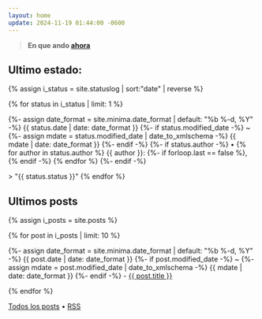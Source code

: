 ```yaml
---
layout: home
update: 2024-11-19 01:44:00 -0600
---
```

<link rel="shortcut icon" type="image/x-icon" href="/favicon.ico">

> **En que ando [ahora](/now.html)**

## Ultimo estado:

{% assign i_status = site.statuslog | sort:"date" | reverse %}

{% for status in i_status | limit: 1 %}
  <p class="post-meta">{%- assign date_format = site.minima.date_format | default: "%b %-d, %Y" -%}
    <time class="dt-published" datetime="{{ status.date | date_to_xmlschema }}" itemprop="datePublished">
      {{ status.date | date: date_format }}
    </time>
    {%- if status.modified_date -%}
      ~ 
      {%- assign mdate = status.modified_date | date_to_xmlschema -%}
      <time class="dt-modified" datetime="{{ mdate }}" itemprop="dateModified">
        {{ mdate | date: date_format }}
      </time>
    {%- endif -%}
    {%- if status.author -%}
        • {% for author in status.author %}
          <span itemprop="author" itemscope itemtype="http://schema.org/Person">
            <span class="p-author h-card" itemprop="name">{{ author }}:</span></span>
            {%- if forloop.last == false %}, {% endif -%}
        {% endfor %}
      {%- endif -%}</p>
> "{{ status.status }}"
{% endfor %}

## Ultimos posts

{% assign i_posts = site.posts %}

{% for post in i_posts | limit: 10 %}
  <p>{%- assign date_format = site.minima.date_format | default: "%b %-d, %Y" -%}
    <time class="dt-published" datetime="{{ post.date | date_to_xmlschema }}" itemprop="datePublished">
      {{ post.date | date: date_format }}
    </time>
    {%- if post.modified_date -%}
      ~ 
      {%- assign mdate = post.modified_date | date_to_xmlschema -%}
      <time class="dt-modified" datetime="{{ mdate }}" itemprop="dateModified">
        {{ mdate | date: date_format }}
      </time>
    {%- endif -%} - <a href=".{{ post.url }}">{{ post.title }}</a></p> 
{% endfor %}

<a href="/blog.html">Todos los posts</a> • <a target="_blank" href="https://zettafounder.github.io/feed.xml">RSS</a>

<a rel="me" href="https://mstdn.mx/@jpz"></a>